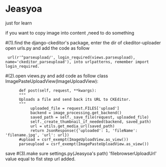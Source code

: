 # Jeasyoa
just for learn


if you want to copy image into content ,need to do something

#(1).find the django-ckeditor's package, enter the dir of ckeditor-uploader 
open urls.py and add the code as follow

     url(r'^parseupload/', login_required(views.parseupload), name='ckeditor_parseupload'), into urlpatterns, remember import login_required.

#(2).open views.py and add code as follow
     class ImagePasteUploadView(ImageUploadView):

          def post(self, request, **kwargs):
          """
          Uploads a file and send back its URL to CKEditor.
          """
               uploaded_file = request.FILES['upload']
               backend = image_processing.get_backend()
               saved_path = self._save_file(request, uploaded_file)
               self._create_thumbnail_if_needed(backend, saved_path)
               url = utils.get_media_url(saved_path)
               return JsonResponse({'uploaded': 1, 'fileName': 'filename.jpg', 'url': url})
          #upload = csrf_exempt(ImageUploadView.as_view())
          parseupload = csrf_exempt(ImagePasteUploadView.as_view())
save
#(3).make sure settings.py(Jeasyoa's path)
'filebrowserUploadUrl' value equal to fist step url added.

